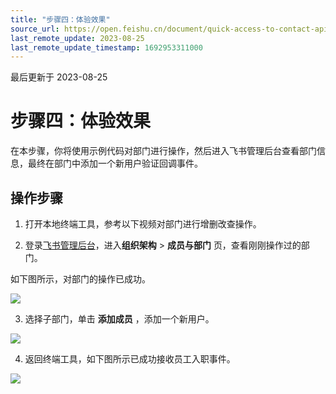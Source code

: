 ```yaml
---
title: "步骤四：体验效果"
source_url: https://open.feishu.cn/document/quick-access-to-contact-api/step-4-experience-the-effect
last_remote_update: 2023-08-25
last_remote_update_timestamp: 1692953311000
---
```

最后更新于 2023-08-25

# 步骤四：体验效果

在本步骤，你将使用示例代码对部门进行操作，然后进入飞书管理后台查看部门信息，最终在部门中添加一个新用户验证回调事件。

## 操作步骤

1. 打开本地终端工具，参考以下视频对部门进行增删改查操作。

<md-video src="//sf3-cn.feishucdn.com/obj/open-platform-opendoc/d4c55cf332b19d0fce6f0884be9801e6_6Q4ks4jszB.mp4"/>

2. 登录[飞书管理后台](https://feishu.cn/admin)，进入**组织架构** > **成员与部门** 页，查看刚刚操作过的部门。

如下图所示，对部门的操作已成功。

![](https://p9-arcosite.byteimg.com/tos-cn-i-goo7wpa0wc/073bae88b29b44469a7751c2ba0a832b~tplv-goo7wpa0wc-image.image?lazyload=true&width=2574&height=1354&maxWidth=600)

3. 选择子部门，单击 **添加成员** ，添加一个新用户。

![](https://p9-arcosite.byteimg.com/tos-cn-i-goo7wpa0wc/a59243fe622e42cda32afb59ccf6558d~tplv-goo7wpa0wc-image.image?lazyload=true&width=2576&height=1672&maxWidth=600)

4. 返回终端工具，如下图所示已成功接收员工入职事件。

![](https://p9-arcosite.byteimg.com/tos-cn-i-goo7wpa0wc/7815e8b0ba374313a9ee73f10e86106e~tplv-goo7wpa0wc-image.image?lazyload=true&width=774&height=414&maxWidth=400)
